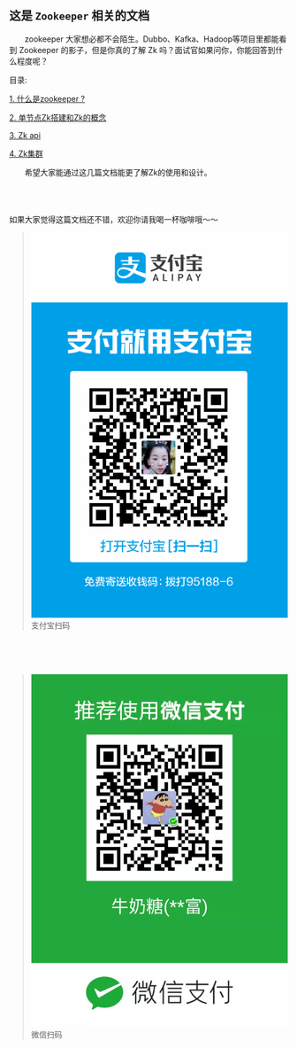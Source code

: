 ## 这是 `Zookeeper` 相关的文档

&ensp;&ensp;&ensp;&ensp;zookeeper 大家想必都不会陌生。Dubbo、Kafka、Hadoop等项目里都能看到 Zookeeper 的影子，但是你真的了解 Zk 吗？面试官如果问你，你能回答到什么程度呢？

目录:

[1. 什么是zookeeper ?](./docs/what_is_zookeeper.md)

[2. 单节点Zk搭建和Zk的概念](./docs/zk_single_and_concept.md)

[3. Zk api](./docs/zk_api.md)

[4. Zk集群](./docs/zk_cluster.md)

  
&ensp;&ensp;&ensp;&ensp;希望大家能通过这几篇文档能更了解Zk的使用和设计。

<br><br><br>
如果大家觉得这篇文档还不错，欢迎你请我喝一杯咖啡哦～～


> 
> ![支付宝](./images/alipay.jpg)支付宝扫码

<br><br><br>
>
>![微信](./images/wxpay.jpg)微信扫码